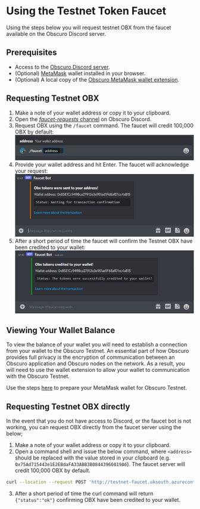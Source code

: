 ---
---
# Using the Testnet Token Faucet
Using the steps below you will request testnet OBX from the faucet available on the Obscuro Discord server.

## Prerequisites
* Access to the [Obscuro Discord server](https://discord.gg/yQfmKeNzNd).
* (Optional) [MetaMask](https://metamask.io/) wallet installed in your browser.
* (Optional) A local copy of the [Obscuro MetaMask wallet extension](https://docs.obscu.ro/wallet-extension/wallet-extension/).

## Requesting Testnet OBX
1. Make a note of your wallet address or copy it to your clipboard.
2. Open the [_faucet-requests_ channel](https://discord.gg/5qyj3qraaH) on Obscuro Discord.
3. Request OBX using the `/faucet` command. The faucet will credit 100,000 OBX by default:
   ![faucet command](../../assets/images/faucet-cmd.png)
4. Provide your wallet address and hit Enter. The faucet will acknowledge your request:
   ![faucet ack](../../assets/images/faucet-ack.png)
5. After a short period of time the faucet will confirm the Testnet OBX have been credited to your wallet:
   ![faucet complete](../../assets/images/faucet-done.png)

## Viewing Your Wallet Balance
To view the balance of your wallet you will need to establish a connection from your wallet to the Obscuro Testnet. An essential part of how Obscuro provides full privacy is the encryption of communication between an Obscuro application and Obscuro nodes on the network. As a result, you will need to use the wallet extension to allow your wallet to communication with the Obscuro Testnet.

Use the steps [here](https://docs.obscu.ro/testnet/deploying-a-smart-contract/#prepare-your-metamask-wallet-for-obscuro-testnet) to prepare your MetaMask wallet for Obscuro Testnet.

## Requesting Testnet OBX directly
In the event that you do not have access to Discord, or the faucet bot is not working, you can request OBX directly from 
the faucet server using the below; 

1. Make a note of your wallet address or copy it to your clipboard.
2. Open a command shell and issue the below command, where `<address>` should be replaced with the value stored in your clipboard (e.g. `0x75Ad715443e1E2EBdaFA33ABB3B08443966019A6`). The faucet server will credit 100,000 OBX by default.
```bash
curl --location --request POST 'http://testnet-faucet.uksouth.azurecontainer.io/fund/eth' --header 'Content-Type: application/json' --data-raw '{ "address":"<your address>" }'
```
3. After a short period of time the curl command will return `{"status":"ok"}` confirming OBX have been credited to your wallet.
